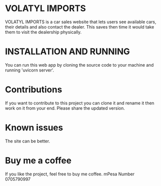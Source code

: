 # VOLATYL IMPORTS

VOLATYL IMPORTS is a car sales website that lets users see available cars, their details and also contact the dealer. This saves then time it would take them to visit the dealership physically.

# INSTALLATION AND RUNNING

You can run this web app by cloning the source code to your machine and running 'uvicorn server'.

# Contributions

If you want to contribute to this project you can clone it and rename it then work on it from your end. Please share the updated version.

# Known issues

The site can be better.

# Buy me a coffee

If you like the project, feel free to buy me coffee. mPesa Number 0705790997
